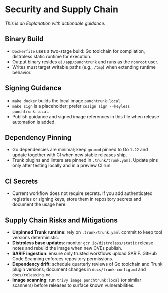 # Security and Supply Chain

_This is an Explanation with actionable guidance._

## Binary Build

- `Dockerfile` uses a two-stage build: Go toolchain for compilation, distroless static runtime for execution.
- Output binary resides at `/app/punchtrunk` and runs as the `nonroot` user.
- Writes must target writable paths (e.g., `/tmp`) when extending runtime behavior.

## Signing Guidance

- `make docker` builds the local image `punchtrunk:local`.
- `make sign` is a placeholder; prefer `cosign sign --keyless punchtrunk:local`.
- Publish guidance and signed image references in this file when release automation is added.

## Dependency Pinning

- Go dependencies are minimal; keep `go.mod` pinned to Go `1.22` and update together with CI when new stable releases ship.
- Trunk plugins and linters are pinned in `.trunk/trunk.yaml`. Update pins only after testing locally and in a preview CI run.

## CI Secrets

- Current workflow does not require secrets. If you add authenticated registries or signing keys, store them in repository secrets and document the usage here.

## Supply Chain Risks and Mitigations

- **Unpinned Trunk runtime**: rely on `.trunk/trunk.yaml` commit to keep tool versions deterministic.
- **Distroless base updates**: monitor `gcr.io/distroless/static` release notes and rebuild the image when new CVEs publish.
- **SARIF ingestion**: ensure only trusted workflows upload SARIF. GitHub Code Scanning enforces repository permissions.
- **Dependency drift**: schedule quarterly reviews of Go toolchain and Trunk plugin versions; document changes in `docs/trunk-config.md` and `docs/releasing.md`.
- **Image scanning**: run `trivy image punchtrunk:local` (or similar scanners) before releases to surface known vulnerabilities.
